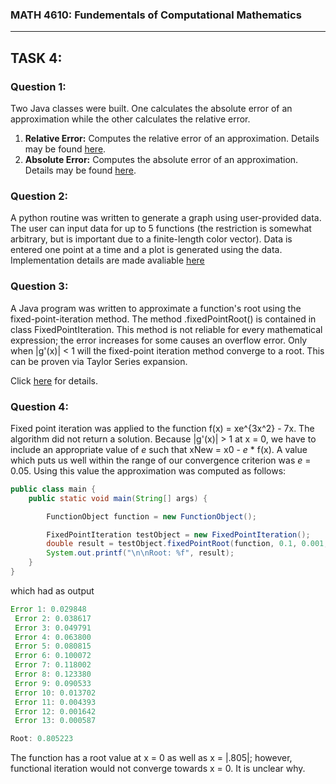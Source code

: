 ### MATH 4610: Fundementals of Computational Mathematics 
***

## TASK 4:

### Question 1:

Two Java classes were built. One calculates the absolute error of an approximation while the other calculates the relative error. 

1. **Relative Error:** Computes the relative error of an approximation. Details may be found [here](https://github.com/HyrumHansen/math4610/blob/main/code/task4/RelativeError.md).
2. **Absolute Error:** Computes the absolute error of an approximation. Details may be found [here](https://github.com/HyrumHansen/math4610/blob/main/code/task4/AbsoluteError.md).

### Question 2:
A python routine was written to generate a graph using user-provided data. The user can input data for up to 5 functions (the restriction is somewhat arbitrary, but is important due to a finite-length color vector). Data is entered one point at a time and a plot is generated using the data. Implementation details are made avaliable [here](https://github.com/HyrumHansen/math4610/blob/main/code/task4/GraphicsRoutine.md)

### Question 3: 

A Java program was written to approximate a function's root using the fixed-point-iteration method. The method .fixedPointRoot() is contained in class FixedPointIteration. This method is not reliable for every mathematical expression; the error increases for some causes an overflow error. Only when |g'(x)| < 1 will the fixed-point iteration method converge to a root. This can be proven via Taylor Series expansion.

Click [here](https://github.com/HyrumHansen/math4610/blob/main/code/task4/FixedPointIteration.md) for details.

### Question 4:

Fixed point iteration was applied to the function f(x) = xe^{3x^2} - 7x. The algorithm did not return a solution. Because |g'(x)| > 1 at x = 0, we have to include  an appropriate value of *e* such that xNew = x0 - *e* * f(x). A value which puts us well within the range of our convergence criterion was *e* = 0.05. Using this value the approximation was computed as follows:

```java
public class main {
    public static void main(String[] args) {

        FunctionObject function = new FunctionObject();

        FixedPointIteration testObject = new FixedPointIteration();
        double result = testObject.fixedPointRoot(function, 0.1, 0.001, 30);
        System.out.printf("\n\nRoot: %f", result);
    }
}
```

which had as output 

```java
Error 1: 0.029848
 Error 2: 0.038617
 Error 3: 0.049791
 Error 4: 0.063800
 Error 5: 0.080815
 Error 6: 0.100072
 Error 7: 0.118002
 Error 8: 0.123380
 Error 9: 0.090533
 Error 10: 0.013702
 Error 11: 0.004393
 Error 12: 0.001642
 Error 13: 0.000587

Root: 0.805223
```

The function has a root value at x = 0 as well as x = |.805|; however, functional iteration would not converge towards x = 0. It is unclear why.






